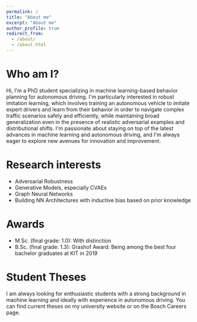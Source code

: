 ```yaml
---
permalink: /
title: "About me"
excerpt: "About me"
author_profile: true
redirect_from: 
  - /about/
  - /about.html
---
```


Who am I?
======
Hi, I'm a PhD student specializing in machine learning-based behavior planning for autonomous driving. I'm particularly interested in robust imitation learning, which involves training an autonomous vehicle to imitate expert drivers and learn from their behavior in order to navigate complex traffic scenarios safely and efficiently, while maintaining broad generalization even in the presence of realistic adversarial examples and distributional shifts. 
I'm passionate about staying on top of the latest advances in machine learning and autonomous driving, and I'm always eager to explore new avenues for innovation and improvement.

Research interests
======
* Adversarial Robustness
* Generative Models, especially CVAEs
* Graph Neural Networks
* Building NN Architectures with inductive bias based on prior knowledge

Awards
======
* M.Sc. (final grade: 1.0): With distinction
* B.Sc. (final grade: 1.3): Grashof Award: Being among the best four bachelor graduates at KIT in 2019

Student Theses
======
I am always looking for enthusiastic students with a strong background in machine learning and ideally with experience in autonomous driving.
You can find current theses on my university website or on the Bosch Careers page.